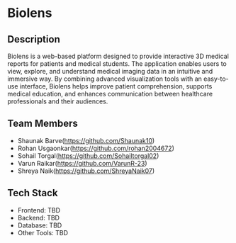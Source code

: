 # Biolens

## Description
Biolens is a web-based platform designed to provide interactive 3D medical reports for patients and medical students. The application enables users to view, explore, and understand medical imaging data in an intuitive and immersive way. By combining advanced visualization tools with an easy-to-use interface, Biolens helps improve patient comprehension, supports medical education, and enhances communication between healthcare professionals and their audiences.

## Team Members
- Shaunak Barve(https://github.com/Shaunak10)
- Rohan Usgaonkar(https://github.com/rohan2004672)
- Sohail Torgal(https://github.com/Sohailtorgal02)
- Varun Raikar(https://github.com/VarunR-23)
- Shreya Naik(https://github.com/ShreyaNaik07)

## Tech Stack
- Frontend: TBD
- Backend: TBD
- Database: TBD
- Other Tools: TBD

